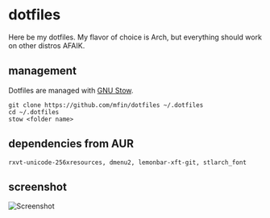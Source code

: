 dotfiles
========

Here be my dotfiles. My flavor of choice is Arch, but everything should work on other distros AFAIK.

management
----------
Dotfiles are managed with [GNU Stow](https://www.gnu.org/software/stow/).

```
git clone https://github.com/mfin/dotfiles ~/.dotfiles
cd ~/.dotfiles
stow <folder name>
```

dependencies from AUR
---------------------
```
rxvt-unicode-256xresources, dmenu2, lemonbar-xft-git, stlarch_font
```

screenshot
----------
![Screenshot](http://i.imgur.com/kdX2K1o.jpg "bspwm on Arch, 1920x1080")
